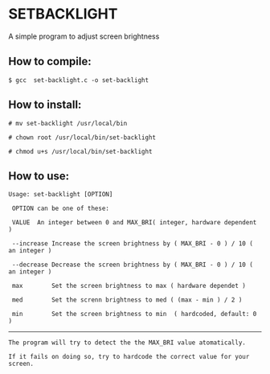 SETBACKLIGHT
============

 A simple program to adjust screen brightness

How to compile:
----------------
 `$ gcc  set-backlight.c -o set-backlight`

How to install:
----------------
 `# mv set-backlight /usr/local/bin`
 
 `# chown root /usr/local/bin/set-backlight`
 
 `# chmod u+s /usr/local/bin/set-backlight`

How to use:
------------
 `Usage: set-backlight [OPTION]`
 
` OPTION can be one of these:`

` VALUE  An integer between 0 and MAX_BRI( integer, hardware dependent )`

` --increase Increase the screen brightness by ( MAX_BRI - 0 ) / 10 ( an integer )`

` --decrease Decrease the screen brightness by ( MAX_BRI - 0 ) / 10 ( an integer )`

` max        Set the screen brightness to max ( hardware dependet )`

` med        Set the screnn brightness to med ( (max - min ) / 2 )`

` min        Set the screen brightness to min  ( hardcoded, default: 0 )`


 ----------------------------------------------------------------------------------
`The program will try to detect the the MAX_BRI value atomatically.`

`If it fails on doing so, try to hardcode the correct value for your screen.`

